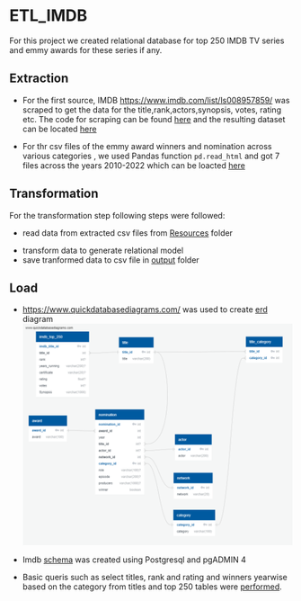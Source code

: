 # ETL_IMDB

For this project we created relational database for top 250 IMDB TV series and  emmy awards for these series if any.

## Extraction

- For the first source, IMDB <https://www.imdb.com/list/ls008957859/> was scraped to get the data for the title,rank,actors,synopsis, votes, rating etc. The code for scraping can be found [here](ETL_IMDB\Extraction\IMDB_Scrape.ipynb) and the resulting dataset can be located [here](ETL_IMDB\Transformation\Resources\IMDB_cleaned_Top_250.csv)

- For thr csv files of the emmy award winners and nomination across various categories , we used Pandas function `pd.read_html` and got 7 files across the years 2010-2022 which can be loacted [here](ETL_IMDB\Transformation\Resources)

## Transformation
For the transformation step following steps were followed: 
* read data from extracted csv files from [Resources](Resources) folder
- transform data to generate relational model
- save tranformed data to csv file in [output](output) folder

## Load

- https://www.quickdatabasediagrams.com/ was used to create [erd](erd) diagram ![image](Load\erd.png)

- Imdb [schema](Load\schema.sql) was created using Postgresql and pgADMIN 4 
 - Basic queris such as select titles, rank and rating  and winners yearwise based on  the category from titles and top 250 tables were [performed](Load\Queries.sql).

